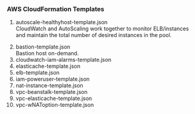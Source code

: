 ### AWS CloudFormation Templates

<ol>
  <li> autoscale-healthyhost-template.json
  <br> CloudWatch and AutoScaling work together to monitor ELB/instances and maintain the total number of desired instances in the pool.</br>
  <p>
  <li> bastion-template.json
  <br> Bastion host on-demand. </br>

  <li> cloudwatch-iam-alarms-template.json

  <li> elasticache-template.json

  <li> elb-template.json

  <li> iam-poweruser-template.json

  <li> nat-instance-template.json

  <li> vpc-beanstalk-template.json

  <li> vpc-elasticache-template.json

  <li> vpc-wNAToption-template.json

</ol>
